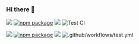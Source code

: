 ### Hi there 👋

[![](https://img.shields.io/npm/dw/@ant-design/pro-layout.svg)](https://www.npmjs.com/package/@ant-design/pro-layout) [![npm package](https://img.shields.io/npm/v/@ant-design/pro-layout.svg?style=flat-square?style=flat-square)](https://www.npmjs.com/package/@ant-design/pro-layout) [![](https://img.shields.io/github/issues/ant-design/ant-design-pro-layout.svg)](https://github.com/ant-design/ant-design-pro-layout/issues) ![Test CI](https://github.com/ant-design/ant-design-pro-layout/workflows/Test%20CI/badge.svg)


[![](https://img.shields.io/npm/dw/@ant-design/pro-table.svg)](https://www.npmjs.com/package/@ant-design/pro-table) [![npm package](https://img.shields.io/npm/v/@ant-design/pro-table.svg?style=flat-square?style=flat-square)](https://www.npmjs.com/package/@ant-design/pro-layout) [![](https://img.shields.io/github/issues/ant-design/pro-table.svg)](https://github.com/ant-design/pro-table/issues) ![.github/workflows/test.yml](https://github.com/ant-design/pro-table/workflows/.github/workflows/test.yml/badge.svg)
